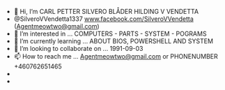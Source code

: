 - 👋 Hi, I’m CARL PETTER SILVERO BLÅDER HILDING V VENDETTA
- @SilveroVVendetta1337 www.facebook.com/SilveroVVendetta (Agentmeowtwo@gmail.com)
- 👀 I’m interested in ... COMPUTERS - PARTS - SYSTEM - POGRAMS
- 🌱 I’m currently learning ... ABOUT BIOS, POWERSHELL AND SYSTEM
- 💞️ I’m looking to collaborate on ... 1991-09-03
- 📫 How to reach me ... Agentmeowtwo@gmail.com or PHONENUMBER +460762651465
- 
- 

<!---
SilveroVVendetta1337/SilveroVVendetta1337 is a ✨ special ✨ repository because its `README.md` (this file) appears on your GitHub profile.
You can click the Preview link to take a look at your changes.
--->
